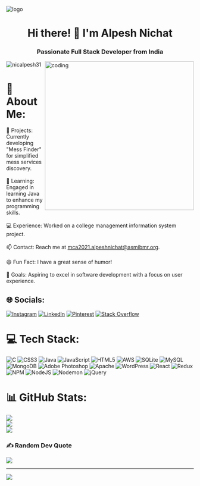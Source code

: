 ![logo](https://github.com/Nicalpesh31/Nicalpesh31/blob/main/Blue%20Geometric%20Business%20Facebook%20Cover.png)

<h1 align="center">Hi there! 👋 I'm Alpesh Nichat</h1>
<h3 align="center">Passionate Full Stack Developer from India</h3>
<img align="right" alt="coding" width="400" src="https://media.tenor.com/2uyENRmiUt0AAAAM/coding.gif">
<p align="left"> <img src="https://komarev.com/ghpvc/?username=nicalpesh31&label=Profile%20views&color=0e75b6&style=flat" alt="nicalpesh31" /> </p>

# 💫 About Me:
🔭 Projects: Currently developing "Mess Finder" for simplified mess services discovery.<br><br>🌱 Learning: Engaged in learning Java to enhance my programming skills.<br><br>💻 Experience: Worked on a college management information system project.<br><br>📫 Contact: Reach me at mca2021.alpeshnichat@asmibmr.org.<br><br>😄 Fun Fact: I have a great sense of humor!<br><br>🎯 Goals: Aspiring to excel in software development with a focus on user experience.


## 🌐 Socials:
[![Instagram](https://img.shields.io/badge/Instagram-%23E4405F.svg?logo=Instagram&logoColor=white)](https://instagram.com/https://www.instagram.com/alpesh_nichat/) [![LinkedIn](https://img.shields.io/badge/LinkedIn-%230077B5.svg?logo=linkedin&logoColor=white)](https://linkedin.com/in/https://www.linkedin.com/in/alpesh-nichat/) [![Pinterest](https://img.shields.io/badge/Pinterest-%23E60023.svg?logo=Pinterest&logoColor=white)](https://pinterest.com/https://in.pinterest.com/brndsttus/) [![Stack Overflow](https://img.shields.io/badge/-Stackoverflow-FE7A16?logo=stack-overflow&logoColor=white)](https://stackoverflow.com/users/https://stackoverflow.com/users/22819587/%c8%ba%d3%80%d6%84%d2%bd%ca%82h-n%c3%ac%c3%a7h%c3%a2t) 

# 💻 Tech Stack:
![C](https://img.shields.io/badge/c-%2300599C.svg?style=flat&logo=c&logoColor=white) ![CSS3](https://img.shields.io/badge/css3-%231572B6.svg?style=flat&logo=css3&logoColor=white) ![Java](https://img.shields.io/badge/java-%23ED8B00.svg?style=flat&logo=openjdk&logoColor=white) ![JavaScript](https://img.shields.io/badge/javascript-%23323330.svg?style=flat&logo=javascript&logoColor=%23F7DF1E) ![HTML5](https://img.shields.io/badge/html5-%23E34F26.svg?style=flat&logo=html5&logoColor=white) ![AWS](https://img.shields.io/badge/AWS-%23FF9900.svg?style=flat&logo=amazon-aws&logoColor=white) ![SQLite](https://img.shields.io/badge/sqlite-%2307405e.svg?style=flat&logo=sqlite&logoColor=white) ![MySQL](https://img.shields.io/badge/mysql-%2300000f.svg?style=flat&logo=mysql&logoColor=white) ![MongoDB](https://img.shields.io/badge/MongoDB-%234ea94b.svg?style=flat&logo=mongodb&logoColor=white) ![Adobe Photoshop](https://img.shields.io/badge/adobe%20photoshop-%2331A8FF.svg?style=flat&logo=adobe%20photoshop&logoColor=white) ![Apache](https://img.shields.io/badge/apache-%23D42029.svg?style=flat&logo=apache&logoColor=white) ![WordPress](https://img.shields.io/badge/WordPress-%23117AC9.svg?style=flat&logo=WordPress&logoColor=white) ![React](https://img.shields.io/badge/react-%2320232a.svg?style=flat&logo=react&logoColor=%2361DAFB) ![Redux](https://img.shields.io/badge/redux-%23593d88.svg?style=flat&logo=redux&logoColor=white) ![NPM](https://img.shields.io/badge/NPM-%23CB3837.svg?style=flat&logo=npm&logoColor=white) ![NodeJS](https://img.shields.io/badge/node.js-6DA55F?style=flat&logo=node.js&logoColor=white) ![Nodemon](https://img.shields.io/badge/NODEMON-%23323330.svg?style=flat&logo=nodemon&logoColor=%BBDEAD) ![jQuery](https://img.shields.io/badge/jquery-%230769AD.svg?style=flat&logo=jquery&logoColor=white)
# 📊 GitHub Stats:
![](https://github-readme-stats.vercel.app/api?username=Nicalpesh31&theme=city_light&hide_border=false&include_all_commits=true&count_private=false)<br/>
![](https://github-readme-streak-stats.herokuapp.com/?user=Nicalpesh31&theme=city_light&hide_border=false)<br/>
![](https://github-readme-stats.vercel.app/api/top-langs/?username=Nicalpesh31&theme=city_light&hide_border=false&include_all_commits=true&count_private=false&layout=compact)

### ✍️ Random Dev Quote
![](https://quotes-github-readme.vercel.app/api?type=horizontal&theme=radical)

---
[![](https://visitcount.itsvg.in/api?id=Nicalpesh31&icon=0&color=6)](https://visitcount.itsvg.in)

<!-- Proudly created with GPRM ( https://gprm.itsvg.in ) -->
